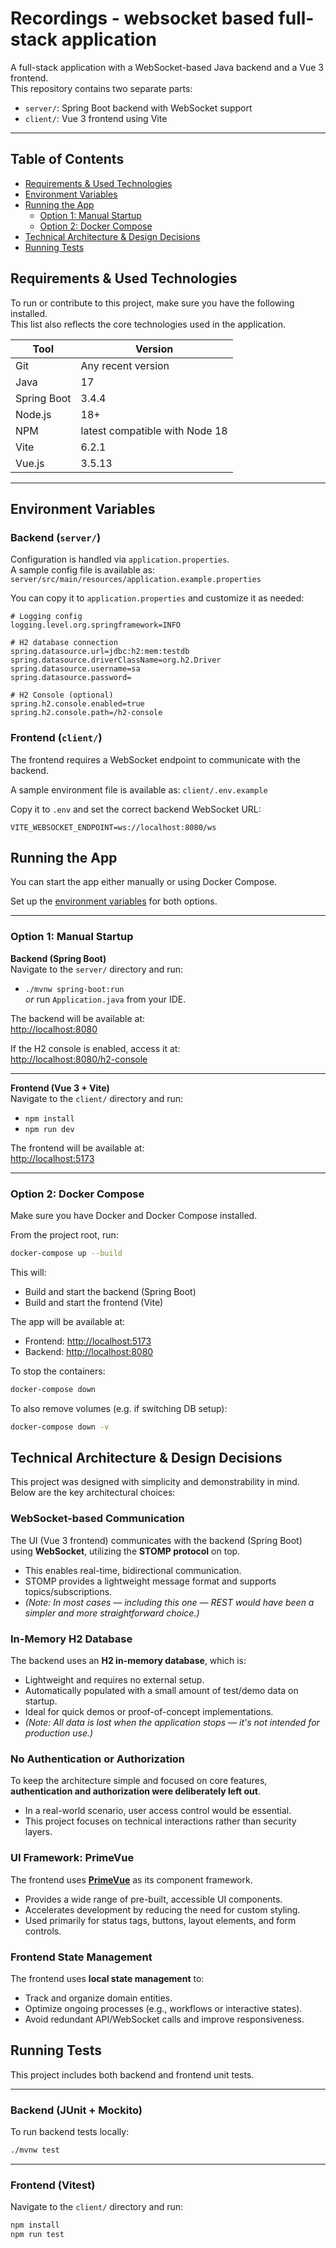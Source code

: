 # Recordings - websocket based full-stack application

A full-stack application with a WebSocket-based Java backend and a Vue 3 frontend.  
This repository contains two separate parts:

- `server/`: Spring Boot backend with WebSocket support
- `client/`: Vue 3 frontend using Vite

---

## Table of Contents

- [Requirements & Used Technologies](#-requirements--used-technologies)
- [Environment Variables](#-environment-variables)
- [Running the App](#-running-the-app)
  - [Option 1: Manual Startup](#-option-1-manual-startup)
  - [Option 2: Docker Compose](#-option-2-docker-compose)
- [Technical Architecture & Design Decisions](#-technical-architecture--design-decisions)
- [Running Tests](#-running-tests)

## Requirements & Used Technologies

To run or contribute to this project, make sure you have the following installed.  
This list also reflects the core technologies used in the application.

| Tool        | Version         |
|-------------|------------------|
| Git         | Any recent version |
| Java        | 17               |
| Spring Boot | 3.4.4            |
| Node.js     | 18+              |
| NPM         | latest compatible with Node 18 |
| Vite        | 6.2.1            |
| Vue.js      | 3.5.13           |

---

## Environment Variables

### Backend (`server/`)

Configuration is handled via `application.properties`.  
A sample config file is available as:  
`server/src/main/resources/application.example.properties`

You can copy it to `application.properties` and customize it as needed:

```properties
# Logging config
logging.level.org.springframework=INFO

# H2 database connection
spring.datasource.url=jdbc:h2:mem:testdb
spring.datasource.driverClassName=org.h2.Driver
spring.datasource.username=sa
spring.datasource.password=

# H2 Console (optional)
spring.h2.console.enabled=true
spring.h2.console.path=/h2-console
```

### Frontend (`client/`)

The frontend requires a WebSocket endpoint to communicate with the backend.

A sample environment file is available as:
`client/.env.example`

Copy it to `.env` and set the correct backend WebSocket URL:

```properties
VITE_WEBSOCKET_ENDPOINT=ws://localhost:8080/ws
```

## Running the App

You can start the app either manually or using Docker Compose.

Set up the [environment variables](#-environment-variables) for both options.

---

### Option 1: Manual Startup

**Backend (Spring Boot)**  
Navigate to the `server/` directory and run:

- `./mvnw spring-boot:run`  
  *or* run `Application.java` from your IDE.

The backend will be available at:  
[http://localhost:8080](http://localhost:8080)

If the H2 console is enabled, access it at:  
[http://localhost:8080/h2-console](http://localhost:8080/h2-console)

---

**Frontend (Vue 3 + Vite)**  
Navigate to the `client/` directory and run:

- `npm install`  
- `npm run dev`

The frontend will be available at:  
[http://localhost:5173](http://localhost:5173)

---

### Option 2: Docker Compose

Make sure you have Docker and Docker Compose installed.

From the project root, run:
```bash
docker-compose up --build
```

This will:
- Build and start the backend (Spring Boot)
- Build and start the frontend (Vite)

The app will be available at:  
- Frontend: [http://localhost:5173](http://localhost:5173)  
- Backend: [http://localhost:8080](http://localhost:8080)

To stop the containers:  
```bash
docker-compose down
```

To also remove volumes (e.g. if switching DB setup):  
```bash
docker-compose down -v
```

## Technical Architecture & Design Decisions

This project was designed with simplicity and demonstrability in mind. Below are the key architectural choices:

### WebSocket-based Communication

The UI (Vue 3 frontend) communicates with the backend (Spring Boot) using **WebSocket**, utilizing the **STOMP protocol** on top.

- This enables real-time, bidirectional communication.
- STOMP provides a lightweight message format and supports topics/subscriptions.
- _(Note: In most cases — including this one — REST would have been a simpler and more straightforward choice.)_

### In-Memory H2 Database

The backend uses an **H2 in-memory database**, which is:

- Lightweight and requires no external setup.
- Automatically populated with a small amount of test/demo data on startup.
- Ideal for quick demos or proof-of-concept implementations.
- _(Note: All data is lost when the application stops — it's not intended for production use.)_

### No Authentication or Authorization

To keep the architecture simple and focused on core features, **authentication and authorization were deliberately left out**.

- In a real-world scenario, user access control would be essential.
- This project focuses on technical interactions rather than security layers.

### UI Framework: PrimeVue

The frontend uses **[PrimeVue](https://primevue.org/)** as its component framework.

- Provides a wide range of pre-built, accessible UI components.
- Accelerates development by reducing the need for custom styling.
- Used primarily for status tags, buttons, layout elements, and form controls.

### Frontend State Management

The frontend uses **local state management** to:

- Track and organize domain entities.
- Optimize ongoing processes (e.g., workflows or interactive states).
- Avoid redundant API/WebSocket calls and improve responsiveness.

## Running Tests

This project includes both backend and frontend unit tests.

---

### Backend (JUnit + Mockito)

To run backend tests locally:

```bash
./mvnw test
```

---

### Frontend (Vitest)

Navigate to the `client/` directory and run:

```bash
npm install
npm run test
```
